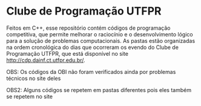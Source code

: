 # Clube de Programação UTFPR

Feitos em C++, esse repositório contém códigos de programação competitiva, que permite melhorar o raciocínio e o desenvolvimento lógico para a solução de problemas computacionais. As pastas estão organizadas na ordem cronológica do dias que ocorreram os evendo do Clube de Programação UTFPR, que está disponível no site http://cdp.dainf.ct.utfpr.edu.br/.

OBS: Os códigos da OBI não foram verificados ainda por problemas técnicos no site deles

OBS2: Alguns códigos se repetem em pastas diferentes pois eles também se repetem no site
